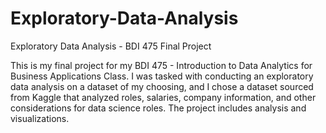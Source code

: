 # Exploratory-Data-Analysis
Exploratory Data Analysis - BDI 475 Final Project

This is my final project for my BDI 475 - Introduction to Data Analytics for Business Applications Class. 
I was tasked with conducting an exploratory data analysis on a dataset of my choosing, and I chose a dataset sourced from Kaggle that analyzed
roles, salaries, company information, and other considerations for data science roles. The project includes analysis and visualizations. 
